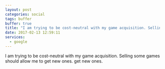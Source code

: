 ```yaml
---
layout: post
categories: social
tags: buffer
buffer: true
title: "I am trying to be cost-neutral with my game acquisition. Selling some games should allow me to get new ones."
date: 2017-02-13 12:59:11
services: 
  - google
---
```

I am trying to be cost-neutral with my game acquisition. Selling some games should allow me to get new ones.
get new ones.
